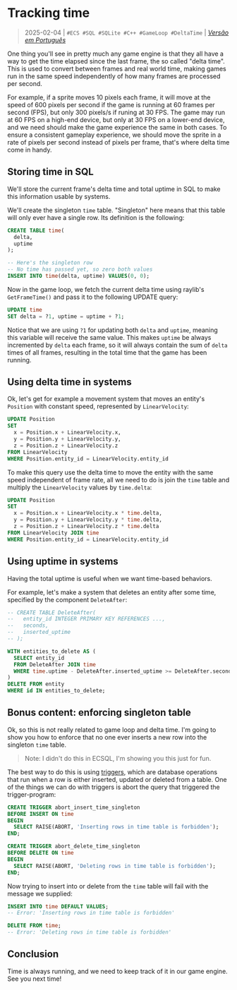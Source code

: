# Tracking time
> 2025-02-04 | `#ECS #SQL #SQLite #C++ #GameLoop #DeltaTime` | [*Versão em Português*](04-tracking-time-pt.md)

One thing you'll see in pretty much any game engine is that they all have a way to get the time elapsed since the last frame, the so called "delta time".
This is used to convert between frames and real world time, making games run in the same speed independently of how many frames are processed per second.

For example, if a sprite moves 10 pixels each frame, it will move at the speed of 600 pixels per second if the game is running at 60 frames per second (FPS), but only 300 pixels/s if runing at 30 FPS.
The game may run at 60 FPS on a high-end device, but only at 30 FPS on a lower-end device, and we need should make the game experience the same in both cases.
To ensure a consistent gameplay experience, we should move the sprite in a rate of pixels per second instead of pixels per frame, that's where delta time come in handy.


## Storing time in SQL
We'll store the current frame's delta time and total uptime in SQL to make this information usable by systems.

We'll create the singleton `time` table.
"Singleton" here means that this table will only ever have a single row.
Its definition is the following:
```sql
CREATE TABLE time(
  delta,
  uptime
);

-- Here's the singleton row
-- No time has passed yet, so zero both values
INSERT INTO time(delta, uptime) VALUES(0, 0);
```

Now in the game loop, we fetch the current delta time using raylib's `GetFrameTime()` and pass it to the following UPDATE query:
```sql
UPDATE time
SET delta = ?1, uptime = uptime + ?1;
```

Notice that we are using `?1` for updating both `delta` and `uptime`, meaning this variable will receive the same value.
This makes `uptime` be always incremented by `delta` each frame, so it will always contain the sum of `delta` times of all frames, resulting in the total time that the game has been running.


## Using delta time in systems
Ok, let's get for example a movement system that moves an entity's `Position` with constant speed, represented by `LinearVelocity`:
```sql
UPDATE Position
SET
  x = Position.x + LinearVelocity.x,
  y = Position.y + LinearVelocity.y,
  z = Position.z + LinearVelocity.z
FROM LinearVelocity
WHERE Position.entity_id = LinearVelocity.entity_id
```

To make this query use the delta time to move the entity with the same speed independent of frame rate, all we need to do is join the `time` table and multiply the `LinearVelocity` values by `time.delta`:
```sql
UPDATE Position
SET
  x = Position.x + LinearVelocity.x * time.delta,
  y = Position.y + LinearVelocity.y * time.delta,
  z = Position.z + LinearVelocity.z * time.delta
FROM LinearVelocity JOIN time
WHERE Position.entity_id = LinearVelocity.entity_id
```


## Using uptime in systems
Having the total uptime is useful when we want time-based behaviors.

For example, let's make a system that deletes an entity after some time, specified by the component `DeleteAfter`:
```sql
-- CREATE TABLE DeleteAfter(
--   entity_id INTEGER PRIMARY KEY REFERENCES ...,
--   seconds,
--   inserted_uptime
-- );

WITH entities_to_delete AS (
  SELECT entity_id
  FROM DeleteAfter JOIN time
  WHERE time.uptime - DeleteAfter.inserted_uptime >= DeleteAfter.seconds
)
DELETE FROM entity
WHERE id IN entities_to_delete;
```


## Bonus content: enforcing singleton table
Ok, so this is not really related to game loop and delta time.
I'm going to show you how to enforce that no one ever inserts a new row into the singleton `time` table.

> Note: I didn't do this in ECSQL, I'm showing you this just for fun.

The best way to do this is using [triggers](https://www.sqlite.org/lang_createtrigger.html), which are database operations that run when a row is either inserted, updated or deleted from a table.
One of the things we can do with triggers is abort the query that triggered the trigger-program:
```sql
CREATE TRIGGER abort_insert_time_singleton
BEFORE INSERT ON time
BEGIN
  SELECT RAISE(ABORT, 'Inserting rows in time table is forbidden');
END;

CREATE TRIGGER abort_delete_time_singleton
BEFORE DELETE ON time
BEGIN
  SELECT RAISE(ABORT, 'Deleting rows in time table is forbidden');
END;
```

Now trying to insert into or delete from the `time` table will fail with the message we supplied:
```sql
INSERT INTO time DEFAULT VALUES;
-- Error: 'Inserting rows in time table is forbidden'

DELETE FROM time;
-- Error: 'Deleting rows in time table is forbidden'
```


## Conclusion
Time is always running, and we need to keep track of it in our game engine.
See you next time!
